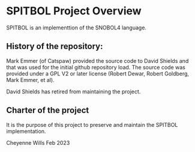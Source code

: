 # SPITBOL Project Overview

SPITBOL is an implementtion of the SNOBOL4 language.

## History of the repository:

Mark Emmer (of Catspaw) provided the source code to David Shields and that was used for the initial github repository load. The source code was provided under a GPL V2 or later license (Robert Dewar, Robert Goldberg, Mark Emmer, et al).

David Shields has retired from maintaining the project.

## Charter of the project

It is the purpose of this project to preserve and maintain the SPITBOL implementation.

Cheyenne Wills
Feb 2023
